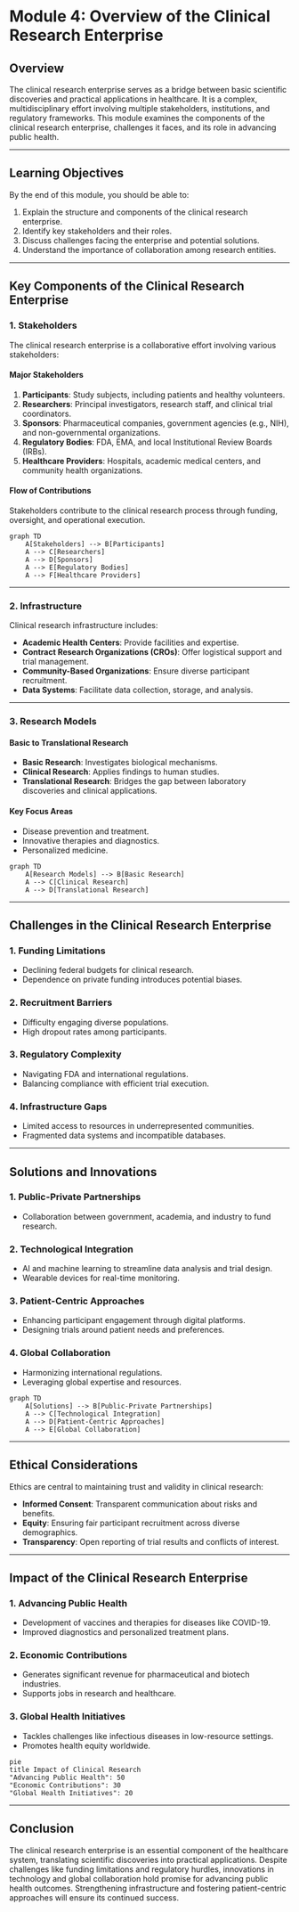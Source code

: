 # Module 4: Overview of the Clinical Research Enterprise

## **Overview**
The clinical research enterprise serves as a bridge between basic scientific discoveries and practical applications in healthcare. It is a complex, multidisciplinary effort involving multiple stakeholders, institutions, and regulatory frameworks. This module examines the components of the clinical research enterprise, challenges it faces, and its role in advancing public health.

---

## **Learning Objectives**
By the end of this module, you should be able to:
1. Explain the structure and components of the clinical research enterprise.
2. Identify key stakeholders and their roles.
3. Discuss challenges facing the enterprise and potential solutions.
4. Understand the importance of collaboration among research entities.

---

## **Key Components of the Clinical Research Enterprise**

### 1. **Stakeholders**
The clinical research enterprise is a collaborative effort involving various stakeholders:

#### **Major Stakeholders**
1. **Participants**: Study subjects, including patients and healthy volunteers.
2. **Researchers**: Principal investigators, research staff, and clinical trial coordinators.
3. **Sponsors**: Pharmaceutical companies, government agencies (e.g., NIH), and non-governmental organizations.
4. **Regulatory Bodies**: FDA, EMA, and local Institutional Review Boards (IRBs).
5. **Healthcare Providers**: Hospitals, academic medical centers, and community health organizations.

#### **Flow of Contributions**
Stakeholders contribute to the clinical research process through funding, oversight, and operational execution.

```mermaid
graph TD
    A[Stakeholders] --> B[Participants]
    A --> C[Researchers]
    A --> D[Sponsors]
    A --> E[Regulatory Bodies]
    A --> F[Healthcare Providers]
```

---

### 2. **Infrastructure**
Clinical research infrastructure includes:
- **Academic Health Centers**: Provide facilities and expertise.
- **Contract Research Organizations (CROs)**: Offer logistical support and trial management.
- **Community-Based Organizations**: Ensure diverse participant recruitment.
- **Data Systems**: Facilitate data collection, storage, and analysis.

---

### 3. **Research Models**
#### **Basic to Translational Research**
- **Basic Research**: Investigates biological mechanisms.
- **Clinical Research**: Applies findings to human studies.
- **Translational Research**: Bridges the gap between laboratory discoveries and clinical applications.

#### **Key Focus Areas**
- Disease prevention and treatment.
- Innovative therapies and diagnostics.
- Personalized medicine.

```mermaid
graph TD
    A[Research Models] --> B[Basic Research]
    A --> C[Clinical Research]
    A --> D[Translational Research]
```

---

## **Challenges in the Clinical Research Enterprise**

### 1. **Funding Limitations**
- Declining federal budgets for clinical research.
- Dependence on private funding introduces potential biases.

### 2. **Recruitment Barriers**
- Difficulty engaging diverse populations.
- High dropout rates among participants.

### 3. **Regulatory Complexity**
- Navigating FDA and international regulations.
- Balancing compliance with efficient trial execution.

### 4. **Infrastructure Gaps**
- Limited access to resources in underrepresented communities.
- Fragmented data systems and incompatible databases.

---

## **Solutions and Innovations**

### 1. **Public-Private Partnerships**
- Collaboration between government, academia, and industry to fund research.

### 2. **Technological Integration**
- AI and machine learning to streamline data analysis and trial design.
- Wearable devices for real-time monitoring.

### 3. **Patient-Centric Approaches**
- Enhancing participant engagement through digital platforms.
- Designing trials around patient needs and preferences.

### 4. **Global Collaboration**
- Harmonizing international regulations.
- Leveraging global expertise and resources.

```mermaid
graph TD
    A[Solutions] --> B[Public-Private Partnerships]
    A --> C[Technological Integration]
    A --> D[Patient-Centric Approaches]
    A --> E[Global Collaboration]
```

---

## **Ethical Considerations**
Ethics are central to maintaining trust and validity in clinical research:
- **Informed Consent**: Transparent communication about risks and benefits.
- **Equity**: Ensuring fair participant recruitment across diverse demographics.
- **Transparency**: Open reporting of trial results and conflicts of interest.

---

## **Impact of the Clinical Research Enterprise**

### 1. **Advancing Public Health**
- Development of vaccines and therapies for diseases like COVID-19.
- Improved diagnostics and personalized treatment plans.

### 2. **Economic Contributions**
- Generates significant revenue for pharmaceutical and biotech industries.
- Supports jobs in research and healthcare.

### 3. **Global Health Initiatives**
- Tackles challenges like infectious diseases in low-resource settings.
- Promotes health equity worldwide.

```mermaid
pie
title Impact of Clinical Research
"Advancing Public Health": 50
"Economic Contributions": 30
"Global Health Initiatives": 20
```

---

## **Conclusion**
The clinical research enterprise is an essential component of the healthcare system, translating scientific discoveries into practical applications. Despite challenges like funding limitations and regulatory hurdles, innovations in technology and global collaboration hold promise for advancing public health outcomes. Strengthening infrastructure and fostering patient-centric approaches will ensure its continued success.
